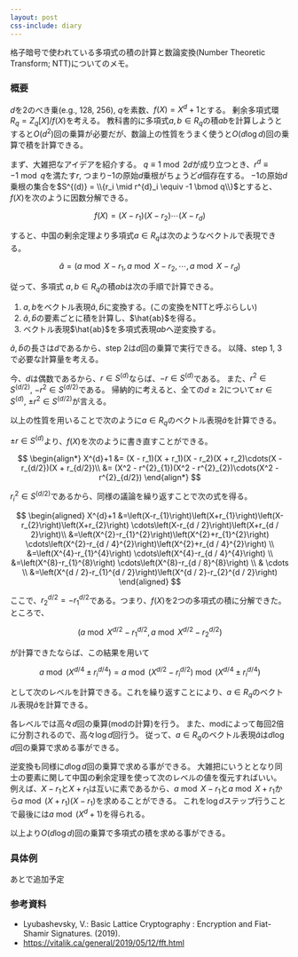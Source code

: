 ```yaml
---
layout: post
css-include: diary
---
```


格子暗号で使われている多項式の積の計算と数論変換(Number Theoretic Transform; NTT)についてのメモ。

### 概要

$d$を2のべき乗(e.g., 128, 256), $q$を素数、$f(X) = X^d+1$とする。
剰余多項式環$R_q = Z_q[X]/f(X)$を考える。
教科書的に多項式$a, b \in R_q$の積$ab$を計算しようとすると$O(d^{2})$回の乗算が必要だが、数論上の性質をうまく使うと$O(d\log d)$回の乗算で積を計算できる。

まず、大雑把なアイデアを紹介する。
$q \equiv 1 \bmod 2d$が成り立つとき、$r^{d} \equiv -1 \bmod q$を満たす$r$, つまり$-1$の原始$d$乗根がちょうど$d$個存在する。
$-1$の原始$d$乗根の集合を$S^{(d)} = \\{r_i \mid r^{d}_i \equiv -1 \bmod q\\}$とすると、$f(X)$を次のように因数分解できる。

$$
f(X) = (X - r_1)(X - r_2)\cdots(X - r_d)
$$

すると、中国の剰余定理より多項式$a \in R_q$は次のようなベクトルで表現できる。

$$
\hat{a} = (a \bmod X- r_1, a \bmod X - r_2, \cdots, a \bmod X - r_d)
$$

従って、多項式 $a, b \in R_q$の積$ab$は次の手順で計算できる。

1. $a, b$をベクトル表現$\hat{a}, \hat{b}$に変換する。(この変換をNTTと呼ぶらしい)
2. $\hat{a}, \hat{b}$の要素ごとに積を計算し、$\hat{ab}$を得る。
3. ベクトル表現$\hat{ab}$を多項式表現$ab$へ逆変換する。

$\hat{a}, \hat{b}$の長さは$d$であるから、step 2は$d$回の乗算で実行できる。
以降、step 1, 3で必要な計算量を考える。

今、$d$は偶数であるから、$r \in S^{(d)}$ならば、$-r \in S^{(d)}$である。
また、$r^{2} \in S^{(d/2)}$, $-r^{2} \in S^{(d/2)}$である。
帰納的に考えると、全ての$d \geq 2$について$\pm r \in S^{(d)}$, $\pm r^{2} \in S^{(d/2)}$が言える。

以上の性質を用いることで次のように$a \in R_q$のベクトル表現$\hat{a}$を計算できる。

$\pm r \in S^{(d)}$より、$f(X)$を次のように書き直すことができる。

$$
\begin{align*}
X^{d}+1 &= (X - r_1)(X + r_1)(X - r_2)(X + r_2)\cdots(X - r_{d/2})(X + r_{d/2})\\
&= (X^2 - r^{2}_{1})(X^2 - r^{2}_{2})\cdots(X^2 - r^{2}_{d/2})
\end{align*}
$$

$r^{2}_{i} \in S^{(d/2)}$であるから、同様の議論を繰り返すことで次の式を得る。

$$
\begin{aligned}
X^{d}+1 &=\left(X-r_{1}\right)\left(X+r_{1}\right)\left(X-r_{2}\right)\left(X+r_{2}\right) \cdots\left(X-r_{d / 2}\right)\left(X+r_{d / 2}\right)\\
&=\left(X^{2}-r_{1}^{2}\right)\left(X^{2}+r_{1}^{2}\right) \cdots\left(X^{2}-r_{d / 4}^{2}\right)\left(X^{2}+r_{d / 4}^{2}\right) \\
&=\left(X^{4}-r_{1}^{4}\right) \cdots\left(X^{4}-r_{d / 4}^{4}\right) \\
&=\left(X^{8}-r_{1}^{8}\right) \cdots\left(X^{8}-r_{d / 8}^{8}\right) \\
& \cdots \\
&=\left(X^{d / 2}-r_{1}^{d / 2}\right)\left(X^{d / 2}-r_{2}^{d / 2}\right)
\end{aligned}
$$

ここで、$r^{d/2}_{2} = -r^{d/2}_{1}$である。つまり、$f(X)$を2つの多項式の積に分解できた。ところで、

$$
(a \bmod X^{d / 2}-r_{1}^{d / 2}, a \bmod X^{d / 2}-r_{2}^{d / 2})
$$

が計算できたならば、この結果を用いて

$$
a \bmod (X^{d / 4} \pm r_{i}^{d / 4}) = a \bmod (X^{d / 2}-r_{i}^{d / 2}) \bmod (X^{d / 4} \pm r_{i}^{d / 4})
$$

として次のレベルを計算できる。これを繰り返すことにより、$a \in R_q$のベクトル表現$\hat{a}$を計算できる。


各レベルでは高々$d$回の乗算(modの計算)を行う。
また、modによって毎回2倍に分割されるので、高々$\log d$回行う。
従って、$a \in R_q$のベクトル表現$\hat{a}$は$d\log d$回の乗算で求める事ができる。

逆変換も同様に$d\log d$回の乗算で求める事ができる。
大雑把にいうととなり同士の要素に関して中国の剰余定理を使って次のレベルの値を復元すればいい。
例えば、$X - r_1$と$X + r_1$は互いに素であるから、$a \bmod X - r_1$と$a \bmod X + r_1$から$a \bmod (X + r_1)(X - r_1)$を求めることができる。
これを$\log d$ステップ行うことで最後には$a \bmod (X^d + 1)$を得られる。

以上より$O(d\log d)$回の乗算で多項式の積を求める事ができる。

### 具体例

あとで追加予定


### 参考資料

+ Lyubashevsky, V.: Basic Lattice Cryptography : Encryption and Fiat-Shamir Signatures. (2019).
+ https://vitalik.ca/general/2019/05/12/fft.html